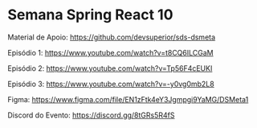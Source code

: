 # Semana Spring React 10

Material de Apoio: https://github.com/devsuperior/sds-dsmeta

Episódio 1: https://www.youtube.com/watch?v=t8CQ6ILCGaM

Episódio 2: https://www.youtube.com/watch?v=Tp56F4cEUKI

Episódio 3: https://www.youtube.com/watch?v=-y0vg0mb2L8

Figma: https://www.figma.com/file/EN1zFtk4eY3Jgmpgi9YaMG/DSMeta1

Discord do Evento: https://discord.gg/8tGRs5R4fS
